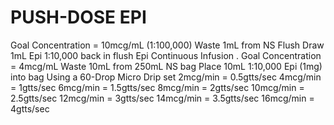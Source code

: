 # PUSH-DOSE EPI

Goal Concentration = 10mcg/mL (1:100,000)
Waste 1mL from NS Flush  Draw 1mL Epi 1:10,000 back in flush
Epi Continuous Infusion              .
Goal Concentration = 4mcg/mL
Waste 10mL from 250mL NS bag
Place 10mL 1:10,000 Epi (1mg) into bag
Using a 60-Drop Micro Drip set
2mcg/min = 0.5gtts/sec
4mcg/min = 1gtts/sec
6mcg/min = 1.5gtts/sec
8mcg/min = 2gtts/sec
10mcg/min = 2.5gtts/sec
12mcg/min = 3gtts/sec
14mcg/min = 3.5gtts/sec
16mcg/min = 4gtts/sec
